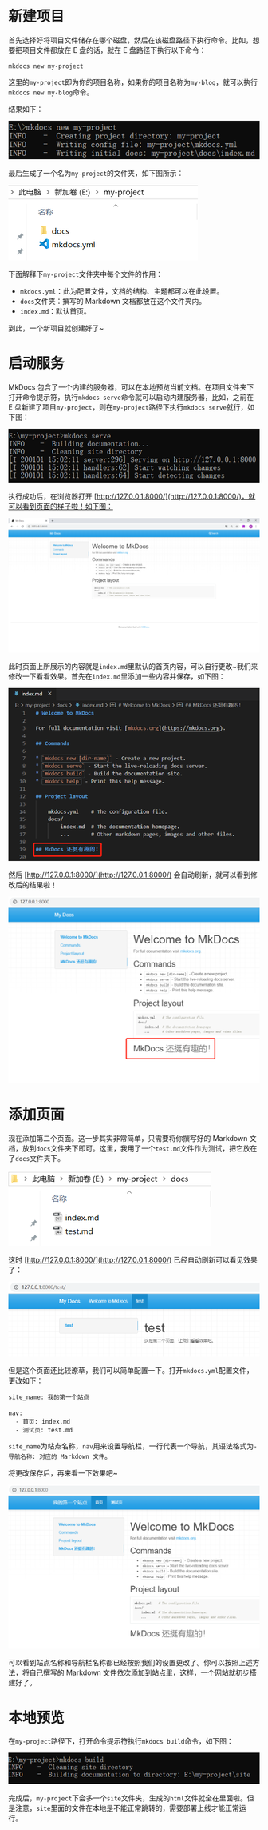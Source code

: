 # 新建项目
首先选择好将项目文件储存在哪个磁盘，然后在该磁盘路径下执行命令。比如，想要把项目文件都放在 E 盘的话，就在 E 盘路径下执行以下命令：
```
mkdocs new my-project
```
这里的`my-project`即为你的项目名称，如果你的项目名称为`my-blog`，就可以执行`mkdocs new my-blog`命令。

结果如下：

![图片](新建项目1.png)

最后生成了一个名为`my-project`的文件夹，如下图所示：

![图片](新建项目2.png)

下面解释下`my-project`文件夹中每个文件的作用：

- `mkdocs.yml`：此为配置文件，文档的结构、主题都可以在此设置。
- `docs`文件夹：撰写的 Markdown 文档都放在这个文件夹内。
- `index.md`：默认首页。

到此，一个新项目就创建好了~

# 启动服务
MkDocs 包含了一个内建的服务器，可以在本地预览当前文档。在项目文件夹下打开命令提示符，执行`mkdocs serve`命令就可以启动内建服务器，比如，之前在 E 盘新建了项目`my-project`，则在`my-project`路径下执行`mkdocs serve`就行，如下图：

![图片](启动服务1.png)

执行成功后，在浏览器打开 [http://127.0.0.1:8000/](http://127.0.0.1:8000/)，就可以看到页面的样子啦！如下图：

![图片](启动服务2.png)

此时页面上所展示的内容就是`index.md`里默认的首页内容，可以自行更改~我们来修改一下看看效果。首先在`index.md`里添加一些内容并保存，如下图：

![图片](更改页面.png)

然后 [http://127.0.0.1:8000/](http://127.0.0.1:8000/) 会自动刷新，就可以看到修改后的结果啦！

![图片](更改页面2.png)

# 添加页面
现在添加第二个页面。这一步其实非常简单，只需要将你撰写好的 Markdown 文档，放到`docs`文件夹下即可。这里，我用了一个`test.md`文件作为测试，把它放在了`docs`文件夹下。

![图片](添加页面.png)

这时 [http://127.0.0.1:8000/](http://127.0.0.1:8000/) 已经自动刷新可以看见效果了：

![图片](添加页面2.png)


但是这个页面还比较潦草，我们可以简单配置一下。打开`mkdocs.yml`配置文件，更改如下：
```
site_name: 我的第一个站点

nav:
  - 首页: index.md  
  - 测试页: test.md
```
`site_name`为站点名称，`nav`用来设置导航栏，一行代表一个导航，其语法格式为`- 导航名称: 对应的 Markdown 文件`。

将更改保存后，再来看一下效果吧~

![图片](添加页面3.png)

可以看到站点名称和导航栏名称都已经按照我们的设置更改了。你可以按照上述方法，将自己撰写的 Markdown 文件依次添加到站点里，这样，一个网站就初步搭建好了。

# 本地预览
在`my-project`路径下，打开命令提示符执行`mkdocs build`命令，如下图：

![图片](生成站点.png)

完成后，`my-project`下会多一个`site`文件夹，生成的`html`文件就全在里面啦。但是注意，`site`里面的文件在本地是不能正常跳转的，需要部署上线才能正常运行。



